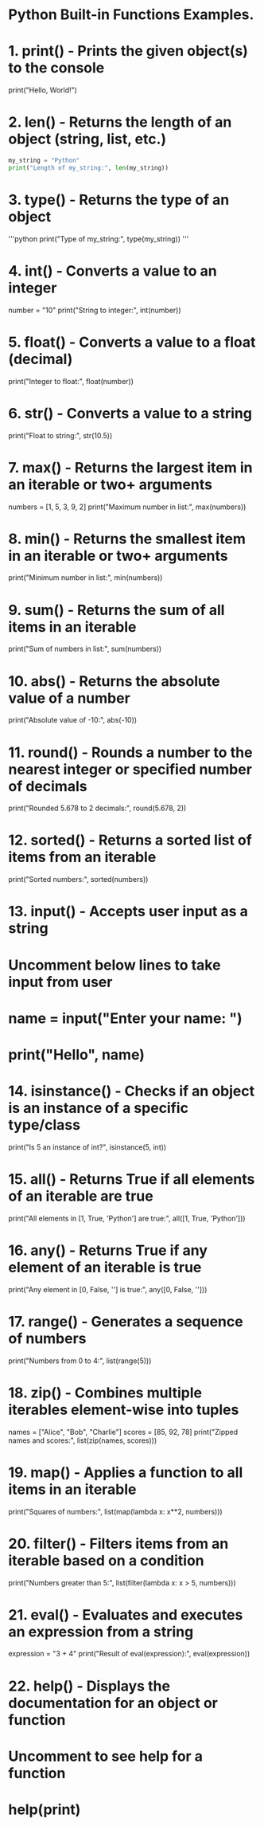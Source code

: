 # Python Built-in Functions Examples.

# 1. print() - Prints the given object(s) to the console
print("Hello, World!")

# 2. len() - Returns the length of an object (string, list, etc.)

```python
my_string = "Python"
print("Length of my_string:", len(my_string))
```

# 3. type() - Returns the type of an object
'''python
print("Type of my_string:", type(my_string))
'''
# 4. int() - Converts a value to an integer
number = "10"
print("String to integer:", int(number))

# 5. float() - Converts a value to a float (decimal)
print("Integer to float:", float(number))

# 6. str() - Converts a value to a string
print("Float to string:", str(10.5))

# 7. max() - Returns the largest item in an iterable or two+ arguments
numbers = [1, 5, 3, 9, 2]
print("Maximum number in list:", max(numbers))

# 8. min() - Returns the smallest item in an iterable or two+ arguments
print("Minimum number in list:", min(numbers))

# 9. sum() - Returns the sum of all items in an iterable
print("Sum of numbers in list:", sum(numbers))

# 10. abs() - Returns the absolute value of a number
print("Absolute value of -10:", abs(-10))

# 11. round() - Rounds a number to the nearest integer or specified number of decimals
print("Rounded 5.678 to 2 decimals:", round(5.678, 2))

# 12. sorted() - Returns a sorted list of items from an iterable
print("Sorted numbers:", sorted(numbers))

# 13. input() - Accepts user input as a string
# Uncomment below lines to take input from user
# name = input("Enter your name: ")
# print("Hello", name)

# 14. isinstance() - Checks if an object is an instance of a specific type/class
print("Is 5 an instance of int?", isinstance(5, int))

# 15. all() - Returns True if all elements of an iterable are true
print("All elements in [1, True, 'Python'] are true:", all([1, True, 'Python']))

# 16. any() - Returns True if any element of an iterable is true
print("Any element in [0, False, ''] is true:", any([0, False, '']))

# 17. range() - Generates a sequence of numbers
print("Numbers from 0 to 4:", list(range(5)))

# 18. zip() - Combines multiple iterables element-wise into tuples
names = ["Alice", "Bob", "Charlie"]
scores = [85, 92, 78]
print("Zipped names and scores:", list(zip(names, scores)))

# 19. map() - Applies a function to all items in an iterable
print("Squares of numbers:", list(map(lambda x: x**2, numbers)))

# 20. filter() - Filters items from an iterable based on a condition
print("Numbers greater than 5:", list(filter(lambda x: x > 5, numbers)))

# 21. eval() - Evaluates and executes an expression from a string
expression = "3 + 4"
print("Result of eval(expression):", eval(expression))

# 22. help() - Displays the documentation for an object or function
# Uncomment to see help for a function
# help(print)

